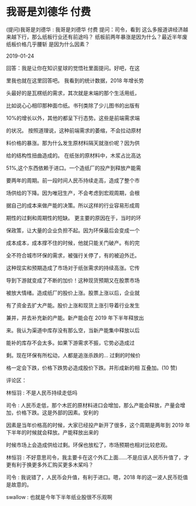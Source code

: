 # 我哥是刘德华 付费

(提问)我哥是刘德华 : 我哥是刘德华 付费 提问：司令，看到 这么多报道讲经济越来越下行，那么纸板行业还有前途吗？ 纸板前两年暴涨是因为什么？最近半年废纸板价格几乎腰斩 是因为什么因素？

2019-01-24

回答：我是让你在知识星球的觉悟社里面提问。好吧，在这

里我也就在这里回答吧。 我看到的统计数据，2018 年增长势

头最好的是瓦楞纸的需求，其次就是末端的那个生活用纸，

比如说心心相印那种面巾纸。书刊类除了少儿图书的出版有

10%的增长以外，其他的都呈下行态势。这些是前端需求端

的状况。 按照道理说，这种前端需求的萎缩，不会拉动原材

料价格的暴涨。那为什么发生原材料隔天就涨价呢？因为供

给的结构性扭曲造成的。 在纸张的原材料中，木浆占比高达

51%,这个东西依赖于进口。一个造纸厂的投产到释放产能需

要两年的周期。前一段时间人民币持续走高，造成了整个市

场供给的下降。因为唯冠生产，不会考虑到宏观周期，会根

据自己的成本来做产能的决策。所以这样的行业容易形成周

期性的过剩和周期性的短缺。 更主要的原因在于，当时的环

保政策，让大量的企业负担不起。因为环保最后会变成一个

成本成本，成本撑不住的时候，他就只能关门破产。有的完

全不符合城市环保的需求，被强行关停了，有的被迫外迁。

这种现实和预期造成了市场对于纸张需求的持续高涨。它传

导到下游就变成了不断的加价！这种现货预期又在股票市场

被放大情绪。造成纸厂的股价上涨。股票上涨以后，企业就

有了资金去扩大产能。股价上涨和现货上涨引导着行业发生

兼并，并去补充新的产能。新产能会在 2019 年下半年释放出

来。我认为渠道中库存没有那么空，当新产能集中释放以后

能补的库存不会太多。如果下游需求不振，它势必造成过

剩。现在环保有所松动，人都是追涨杀跌的... 过剩的时候价

格一定会下跌，价格下跌势必造成股价下跌。并形成新的相 互叠加。(10 赞)

评论区：

林恒羽 : 不是人民币持续走低吗

司令 : 人民币走低，那个木匠的原材料进口会增加，那么产能会释放，产量会增加，价格下跌。这是外部的因素。安利的

因素是当年价格高的时候，大家已经投产新开了很多，这个周期是两年到 2019 年下半年的时候就会释放。产能释放出来的

时候市场上会造成供给过剩。环保也放松了，市场预期也相对比较悲观。

林恒羽 : 不好意思司令，我主要卡在这个外汇上面……不是应该人民币升值了，才更有利于换更多外汇购买更多木桨吗？

司令 : 我说错了，人民币会升值，有利于进口。嗯，2018 年的这一波人民币贬值是故意的。

swallow : 也就是今年下半年纸业股很不乐观啊